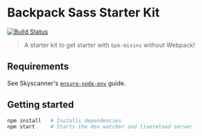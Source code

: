 # Backpack Sass Starter Kit

[![Build Status](https://travis-ci.org/Skyscanner/backpack-scss-starter.svg?branch=master)](https://travis-ci.org/Skyscanner/backpack-scss-starter)


> A starter kit to get starter with `bpk-mixins` without Webpack!

## Requirements

See Skyscanner's [`ensure-node-env`](https://github.com/Skyscanner/ensure-node-env#guide) guide.

## Getting started

```sh
npm install   # Installs dependencies
npm start     # Starts the dev watcher and livereload server
```
